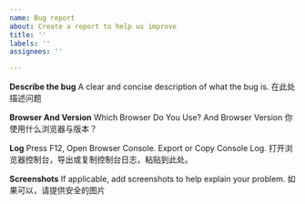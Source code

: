 ```yaml
---
name: Bug report
about: Create a report to help us improve
title: ''
labels: ''
assignees: ''

---
```


**Describe the bug**
A clear and concise description of what the bug is.
在此处描述问题

**Browser And Version**
Which Browser Do You Use? And Browser Version
你使用什么浏览器与版本？

**Log**
Press F12, Open Browser Console. Export or Copy Console Log.
打开浏览器控制台，导出或复制控制台日志，粘贴到此处。

**Screenshots**
If applicable, add screenshots to help explain your problem.
如果可以，请提供安全的图片
